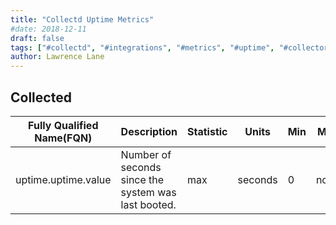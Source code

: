 ```yaml
---
title: "Collectd Uptime Metrics"
#date: 2018-12-11
draft: false
tags: ["#collectd", "#integrations", "#metrics", "#uptime", "#collectors" ]
author: Lawrence Lane
---
```


## Collected
| Fully Qualified Name(FQN) | Description                                         | Statistic | Units   | Min | Max  | Sparse Data Strategy(SDS) | BASE | CORR | UTIL |
|---------------------------|-----------------------------------------------------|-----------|---------|-----|------|---------------------------|------|------|------|
| uptime.uptime.value       | Number of seconds since the system was last booted. | max       | seconds | 0   | none | none                      | yes  | no   | no   |

